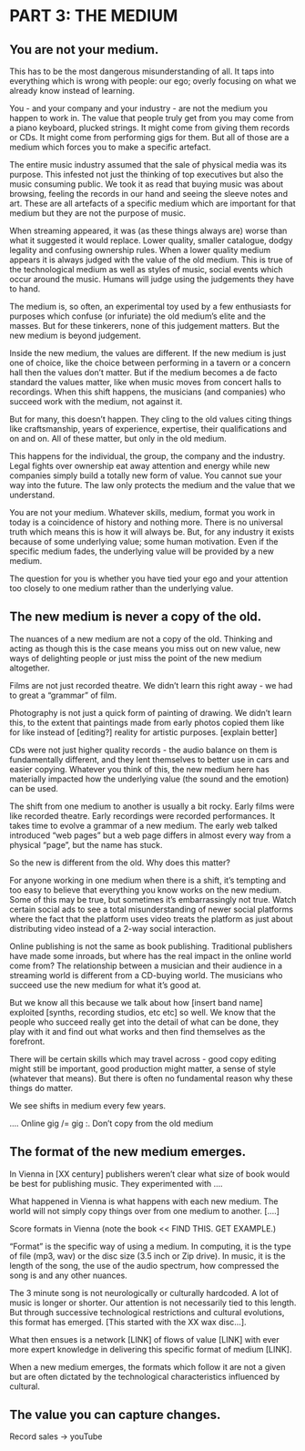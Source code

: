 # PART 3: THE MEDIUM

## You are not your medium. 
This has to be the most dangerous misunderstanding of all. It taps into everything which is wrong with people: our ego; overly focusing on what we already know instead of learning.

You - and your company and your industry - are not the medium you happen to work in. The value that people truly get from you may come from a piano keyboard, plucked strings. It might come from giving them records or CDs. It might come from performing gigs for them. But all of those are a medium which forces you to make a specific artefact.

The entire music industry assumed that the sale of physical media was its purpose. This infested not just the thinking of top executives but also the music consuming public. We took it as read that buying music was about browsing, feeling the records in our hand and seeing the sleeve notes and art. These are all artefacts of a specific medium which are important for that medium but they are not the purpose of music.

When streaming appeared, it was (as these things always are) worse than what it suggested it would replace. Lower quality, smaller catalogue, dodgy legality and confusing ownership rules. When a lower quality medium appears it is always judged with the value of the old medium. This is true of the technological medium as well as styles of music, social events which occur around the music. Humans will judge using the judgements they have to hand.

The medium is, so often, an experimental toy used by a few enthusiasts for purposes which confuse (or infuriate) the old medium’s elite and the masses. But for these tinkerers, none of this judgement matters. But the new medium is beyond judgement.

Inside the new medium, the values are different. If the new medium is just one of choice, like the choice between performing in a tavern or a concern hall then the values don’t matter. But if the medium becomes a de facto standard the values matter, like when music moves from concert halls to recordings. When this shift happens, the musicians (and companies) who succeed work with the medium, not against it.

But for many, this doesn’t happen. They cling to the old values citing things like craftsmanship, years of experience, expertise, their qualifications and on and on. All of these matter, but only in the old medium.

This happens for the individual, the group, the company and the industry. Legal fights over ownership eat away attention and energy while new companies simply build a totally new form of value. You cannot sue your way into the future. The law only protects the medium and the value that we understand.

You are not your medium. Whatever skills, medium, format you work in today is a coincidence of history and nothing more. There is no universal truth which means this is how it will always be. But, for any industry it exists because of some underlying value; some human motivation. Even if the specific medium fades, the underlying value will be provided by a new medium.

The question for you is whether you have tied your ego and your attention too closely to one medium rather than the underlying value.

## The new medium is never a copy of the old.

The nuances of a new medium are not a copy of the old. Thinking and acting as though this is the case means you miss out on new value, new ways of delighting people or just miss the point of the new medium altogether.

Films are not just recorded theatre. We didn’t learn this right away - we had to great a “grammar” of film. 

Photography is not just a quick form of painting of drawing. We didn’t learn this, to the extent that paintings made from early photos copied them like for like instead of [editing?] reality for artistic purposes. [explain better]

CDs were not just higher quality records - the audio balance on them is fundamentally different, and they lent themselves to better use in cars and easier copying. Whatever you think of this, the new medium here has materially impacted how the underlying value (the sound and the emotion) can be used.

The shift from one medium to another is usually a bit rocky. Early films were like recorded theatre. Early recordings were recorded performances. It takes time to evolve a grammar of a new medium. The early web talked introduced “web pages” but a web page differs in almost every way from a physical “page”, but the name has stuck.

So the new is different from the old. Why does this matter?

For anyone working in one medium when there is a shift, it’s tempting and too easy to believe that everything you know works on the new medium. Some of this may be true, but sometimes it’s embarrassingly not true. Watch certain social ads to see a total misunderstanding of newer social platforms where the fact that the platform uses video treats the platform as just about distributing video instead of a 2-way social interaction.

Online publishing is not the same as book publishing. Traditional publishers have made some inroads, but where has the real impact in the online world come from? The relationship between a musician and their audience in a streaming world is different from a CD-buying world. The musicians who succeed use the new medium for what it’s good at.

But we know all this because we talk about how [insert band name] exploited [synths, recording studios, etc etc] so well. We know that the people who succeed really get into the detail of what can be done, they play with it and find out what works and then find themselves as the forefront. 

There will be certain skills which may travel across - good copy editing might still be important, good production might matter, a sense of style (whatever that means). But there is often no fundamental reason why these things do matter. 

We see shifts in medium every few years. 

….
Online gig /= gig
:. Don’t copy from the old medium

## The format of the new medium emerges.

In Vienna in [XX century] publishers weren’t clear what size of book would be best for publishing music. They experimented with ….

What happened in Vienna is what happens with each new medium. The world will not simply copy things over from one medium to another. [....]

Score formats in Vienna (note the book << FIND THIS. GET EXAMPLE.)

“Format” is the specific way of using a medium. In computing, it is the type of file (mp3, wav) or the disc size (3.5 inch or Zip drive). In music, it is the length of the song, the use of the audio spectrum, how compressed the song is and any other nuances.

The 3 minute song is not neurologically or culturally hardcoded. A lot of music is longer or shorter. Our attention is not necessarily tied to this length. But through successive technological restrictions and cultural evolutions, this format has emerged. [This started with the XX wax disc…].

What then ensues is a network [LINK] of flows of value [LINK] with ever more expert knowledge in delivering this specific format of medium [LINK]. 

When a new medium emerges, the formats which follow it are not a given but are often dictated by the technological characteristics influenced by cultural. 

## The value you can capture changes.

Record sales -> youTube